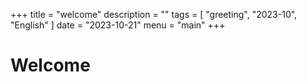 +++
title = "welcome"
description = ""
tags = [
  "greeting",
  "2023-10",
  "English"
]
date = "2023-10-21"
menu = "main"
+++

# Welcome